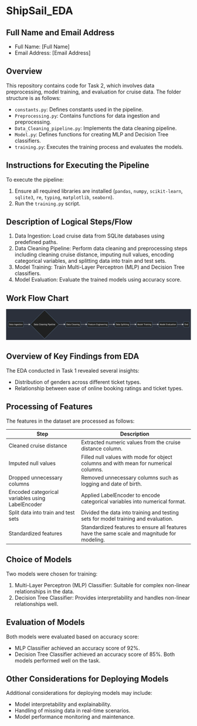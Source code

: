 # ShipSail_EDA

## Full Name and Email Address
- Full Name: [Full Name]
- Email Address: [Email Address]

## Overview
This repository contains code for Task 2, which involves data preprocessing, model training, and evaluation for cruise data. The folder structure is as follows:
- `constants.py`: Defines constants used in the pipeline.
- `Preprocessing.py`: Contains functions for data ingestion and preprocessing.
- `Data_Cleaning_pipeline.py`: Implements the data cleaning pipeline.
- `Model.py`: Defines functions for creating MLP and Decision Tree classifiers.
- `training.py`: Executes the training process and evaluates the models.

## Instructions for Executing the Pipeline
To execute the pipeline:
1. Ensure all required libraries are installed (`pandas`, `numpy`, `scikit-learn`, `sqlite3`, `re`, `typing`, `matplotlib`, `seaborn`).
2. Run the `training.py` script.

## Description of Logical Steps/Flow
1. Data Ingestion: Load cruise data from SQLite databases using predefined paths.
2. Data Cleaning Pipeline: Perform data cleaning and preprocessing steps including cleaning cruise distance, imputing null values, encoding categorical variables, and splitting data into train and test sets.
3. Model Training: Train Multi-Layer Perceptron (MLP) and Decision Tree classifiers.
4. Model Evaluation: Evaluate the trained models using accuracy score.

## Work Flow Chart

![Image](./images/flow.png)


## Overview of Key Findings from EDA
The EDA conducted in Task 1 revealed several insights:
- Distribution of genders across different ticket types.
- Relationship between ease of online booking ratings and ticket types.

## Processing of Features

The features in the dataset are processed as follows:

| Step                                              | Description                                                                                   |
|---------------------------------------------------|-----------------------------------------------------------------------------------------------|
| Cleaned cruise distance                          | Extracted numeric values from the cruise distance column.                                      |
| Imputed null values                              | Filled null values with mode for object columns and with mean for numerical columns.           |
| Dropped unnecessary columns                      | Removed unnecessary columns such as logging and date of birth.                                  |
| Encoded categorical variables using LabelEncoder | Applied LabelEncoder to encode categorical variables into numerical format.                    |
| Split data into train and test sets              | Divided the data into training and testing sets for model training and evaluation.             |
| Standardized features                            | Standardized features to ensure all features have the same scale and magnitude for modeling.   |



## Choice of Models
Two models were chosen for training:
1. Multi-Layer Perceptron (MLP) Classifier: Suitable for complex non-linear relationships in the data.
2. Decision Tree Classifier: Provides interpretability and handles non-linear relationships well.

## Evaluation of Models
Both models were evaluated based on accuracy score:
- MLP Classifier achieved an accuracy score of 92%.
- Decision Tree Classifier achieved an accuracy score of 85%.
Both models performed well on the task.

## Other Considerations for Deploying Models
Additional considerations for deploying models may include:
- Model interpretability and explainability.
- Handling of missing data in real-time scenarios.
- Model performance monitoring and maintenance.

